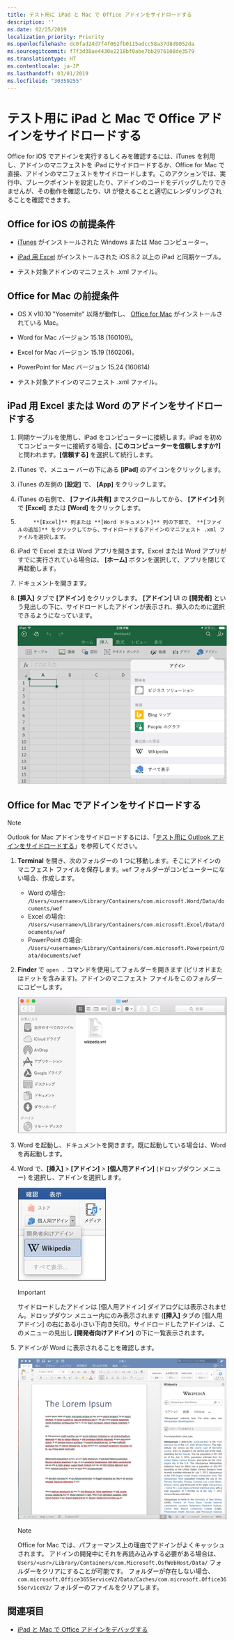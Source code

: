 ```yaml
---
title: テスト用に iPad と Mac で Office アドインをサイドロードする
description: ''
ms.date: 02/25/2019
localization_priority: Priority
ms.openlocfilehash: dc0fad24d7f4f062fb0115edcc58a37d8d9052da
ms.sourcegitcommit: f7f3d38ae4430e2218bf0abe7bb2976108de3579
ms.translationtype: HT
ms.contentlocale: ja-JP
ms.lasthandoff: 03/01/2019
ms.locfileid: "30359255"
---
```

# <a name="sideload-office-add-ins-on-ipad-and-mac-for-testing"></a>テスト用に iPad と Mac で Office アドインをサイドロードする

Office for iOS でアドインを実行するしくみを確認するには、iTunes を利用し、アドインのマニフェストを iPad にサイドロードするか、Office for Mac で直接、アドインのマニフェストをサイドロードします。このアクションでは、実行中、ブレークポイントを設定したり、アドインのコードをデバッグしたりできませんが、その動作を確認したり、UI が使えることと適切にレンダリングされることを確認できます。 

## <a name="prerequisites-for-office-for-ios"></a>Office for iOS の前提条件

- [iTunes](https://www.apple.com/itunes/download/) がインストールされた Windows または Mac コンピューター。
    
- [iPad 用 Excel](https://itunes.apple.com/us/app/microsoft-excel/id586683407?mt=8) がインストールされた iOS 8.2 以上の iPad と同期ケーブル。
    
- テスト対象アドインのマニフェスト .xml ファイル。
    

## <a name="prerequisites-for-office-for-mac"></a>Office for Mac の前提条件

- OS X v10.10 "Yosemite" 以降が動作し、 [Office for Mac](https://products.office.com/buy/compare-microsoft-office-products?tab=omac) がインストールされている Mac。
    
- Word for Mac バージョン 15.18 (160109)。
   
- Excel for Mac バージョン 15.19 (160206)。

- PowerPoint for Mac バージョン 15.24 (160614)
    
- テスト対象アドインのマニフェスト .xml ファイル。
    

## <a name="sideload-an-add-in-on-excel-or-word-for-ipad"></a>iPad 用 Excel または Word のアドインをサイドロードする

1. 同期ケーブルを使用し、iPad をコンピューターに接続します。iPad を初めてコンピューターに接続する場合、**[このコンピューターを信頼しますか?]** と問われます。**[信頼する]** を選択して続行します。

2. iTunes で、メニュー バーの下にある **[iPad]** のアイコンをクリックします。

3. iTunes の左側の  **[設定]** で、 **[App]** をクリックします。

4. iTunes の右側で、 **[ファイル共有]** までスクロールしてから、 **[アドイン]** 列で **[Excel]** または **[Word]** をクリックします。

5. 
            **[Excel]** 列または **[Word ドキュメント]** 列の下部で、 **[ファイルの追加]** をクリックしてから、サイドロードするアドインのマニフェスト .xml ファイルを選択します。 
    
6. iPad で Excel または Word アプリを開きます。Excel または Word アプリがすでに実行されている場合は、 **[ホーム]** ボタンを選択して、アプリを閉じて再起動します。
    
7. ドキュメントを開きます。
    
8. **[挿入]** タブで **[アドイン]** をクリックします。 **[アドイン]** UI の **[開発者]** という見出しの下に、サイドロードしたアドインが表示され、挿入のために選択できるようになっています。
    
    ![Excel アプリでアドインを挿入](../images/excel-insert-add-in.png)


## <a name="sideload-an-add-in-on-office-for-mac"></a>Office for Mac でアドインをサイドロードする

> [!NOTE]
> Outlook for Mac アドインをサイドロードするには、「[テスト用に Outlook アドインをサイドロードする](https://docs.microsoft.com/outlook/add-ins/sideload-outlook-add-ins-for-testing)」を参照してください。

1. **Terminal** を開き、次のフォルダーの 1 つに移動します。そこにアドインのマニフェスト ファイルを保存します。`wef` フォルダーがコンピューターにない場合、作成します。
    
    - Word の場合: `/Users/<username>/Library/Containers/com.microsoft.Word/Data/documents/wef`    
    - Excel の場合: `/Users/<username>/Library/Containers/com.microsoft.Excel/Data/documents/wef`
    - PowerPoint の場合: `/Users/<username>/Library/Containers/com.microsoft.Powerpoint/Data/documents/wef`
    
2. **Finder** で `open .` コマンドを使用してフォルダーを開きます (ピリオドまたはドットを含みます)。アドインのマニフェスト ファイルをこのフォルダーにコピーします。
    
    ![Office for Mac の Wef フォルダー](../images/all-my-files.png)

3. Word を起動し、ドキュメントを開きます。既に起動している場合は、Word を再起動します。
    
4. Word で、**[挿入]** > **[アドイン]** > **[個人用アドイン]** (ドロップダウン メニュー) を選択し、アドインを選択します。
    
    ![Office for Mac のマイ アドイン](../images/my-add-ins-wikipedia.png)

    > [!IMPORTANT]
    > サイドロードしたアドインは [個人用アドイン] ダイアログには表示されません。ドロップダウン メニュー内にのみ表示されます (**[挿入]** タブの [個人用アドイン] の右にある小さい下向き矢印)。サイドロードしたアドインは、このメニューの見出し **[開発者向けアドイン]** の下に一覧表示されます。 
    
5. アドインが Word に表示されることを確認します。
    
    ![Office for Mac に表示される Office アドイン](../images/lorem-ipsum-wikipedia.png)
    
    > [!NOTE]
    > Office for Mac では、パフォーマンス上の理由でアドインがよくキャッシュされます。 アドインの開発中にそれを再読み込みする必要がある場合は、`Users/<usr>/Library/Containers/com.Microsoft.OsfWebHost/Data/` フォルダーをクリアにすることが可能です。 フォルダーが存在しない場合、`com.microsoft.Office365ServiceV2/Data/Caches/com.microsoft.Office365ServiceV2/` フォルダーのファイルをクリアします。

## <a name="see-also"></a>関連項目

- [iPad と Mac で Office アドインをデバッグする](debug-office-add-ins-on-ipad-and-mac.md)
